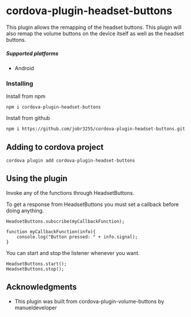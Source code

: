 # cordova-plugin-headset-buttons

This plugin allows the remapping of the headset buttons. This plugin will also remap the volume buttons on the device itself as well as the headset buttons.

##### Supported platforms
* Android

### Installing

Install from npm

```
npm i cordova-plugin-headset-buttons
```

Install from github

```
npm i https://github.com/jobr3255/cordova-plugin-headset-buttons.git
```

## Adding to cordova project

```
cordova plugin add cordova-plugin-headset-buttons
```

## Using the plugin

Invoke any of the functions through HeadsetButtons.

To get a response from HeadsetButtons you must set a callback before doing anything.

```
HeadsetButtons.subscribe(myCallbackFunction);

function myCallbackFunction(info){
	console.log("Button pressed: " + info.signal);
}
```

You can start and stop the listener whenever you want.

```
HeadsetButtons.start();
HeadsetButtons.stop();
```

## Acknowledgments

* This plugin was built from cordova-plugin-volume-buttons by manueldeveloper

